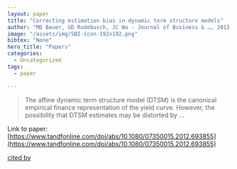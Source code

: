 ```yaml
---
layout: paper
title: "Correcting estimation bias in dynamic term structure models"
author: "MD Bauer, GD Rudebusch, JC Wu - Journal of Business & …, 2012 - Taylor & Francis"
image: "/assets/img/SBI-icon-192x192.png"
bibtex: "None"
hero_title: "Papers"
categories:
  - Uncategorized
tags:
  - paper

---
```

>The affine dynamic term structure model (DTSM) is the canonical empirical finance representation of the yield curve. However, the possibility that DTSM estimates may be distorted by …

Link to paper: [https://www.tandfonline.com/doi/abs/10.1080/07350015.2012.693855](https://www.tandfonline.com/doi/abs/10.1080/07350015.2012.693855)

[cited by](https://scholar.google.com/scholar?cites=5594966467766750566&as_sdt=2005&sciodt=0,5&hl=en&num=20)
